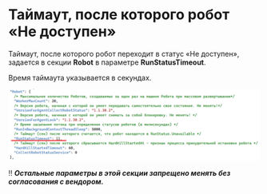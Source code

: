 # Таймаут, после которого робот «Не доступен»

Таймаут, после которого робот переходит в статус «Не доступен», задается в секции **Robot** в параметре **RunStatusTimeout**. 

Время таймаута указывается в секундах.

![](<../../../.gitbook/assets/timeout-robot-status-sec.png>)

:bangbang: ***Остальные параметры в этой секции запрещено менять без согласования с вендором.***
